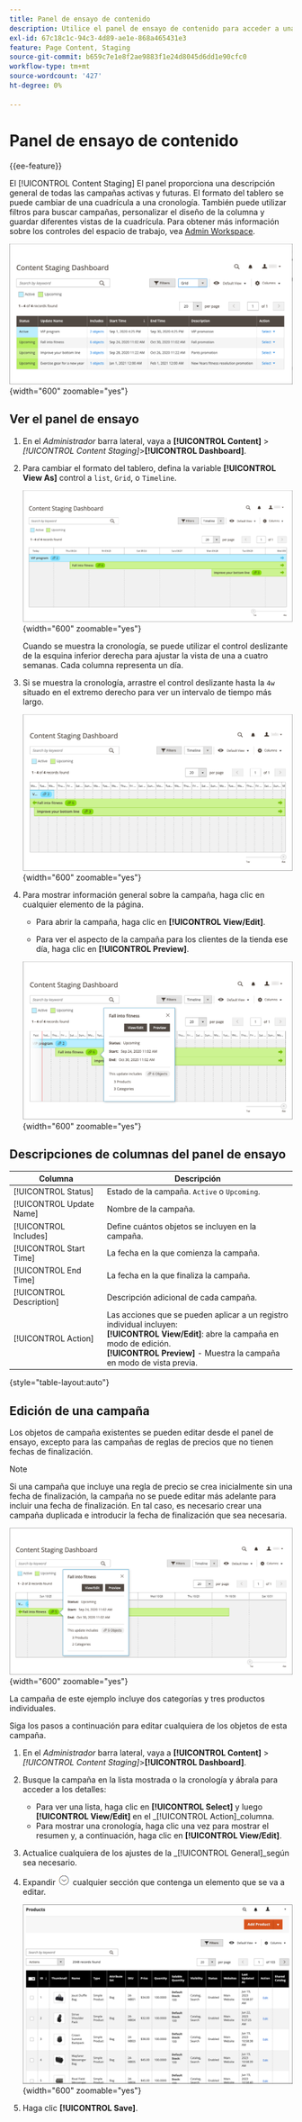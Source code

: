 ```yaml
---
title: Panel de ensayo de contenido
description: Utilice el panel de ensayo de contenido para acceder a una descripción general de todas las campañas activas y próximas.
exl-id: 67c18c1c-94c3-4d89-ae1e-868a465431e3
feature: Page Content, Staging
source-git-commit: b659c7e1e8f2ae9883f1e24d8045d6dd1e90cfc0
workflow-type: tm+mt
source-wordcount: '427'
ht-degree: 0%

---
```


# Panel de ensayo de contenido

{{ee-feature}}

El [!UICONTROL Content Staging] El panel proporciona una descripción general de todas las campañas activas y futuras. El formato del tablero se puede cambiar de una cuadrícula a una cronología. También puede utilizar filtros para buscar campañas, personalizar el diseño de la columna y guardar diferentes vistas de la cuadrícula. Para obtener más información sobre los controles del espacio de trabajo, vea [Admin Workspace](../getting-started/admin-workspace.md).

![Panel de ensayo en vista de cuadrícula](./assets/content-staging-grid-view.png){width="600" zoomable="yes"}

## Ver el panel de ensayo

1. En el _Administrador_ barra lateral, vaya a  **[!UICONTROL Content]** > _[!UICONTROL Content Staging]_>**[!UICONTROL Dashboard]**.

1. Para cambiar el formato del tablero, defina la variable **[!UICONTROL View As]** control a `list`, `Grid`, o `Timeline`.

   ![Vista Cronología](./assets/content-staging-dashboard-timeline.png){width="600" zoomable="yes"}

   Cuando se muestra la cronología, se puede utilizar el control deslizante de la esquina inferior derecha para ajustar la vista de una a cuatro semanas. Cada columna representa un día.

1. Si se muestra la cronología, arrastre el control deslizante hasta la `4w` situado en el extremo derecho para ver un intervalo de tiempo más largo.

   ![Vista de cuatro semanas](./assets/content-staging-timeline-4-week-view.png){width="600" zoomable="yes"}

1. Para mostrar información general sobre la campaña, haga clic en cualquier elemento de la página.

   - Para abrir la campaña, haga clic en **[!UICONTROL View/Edit]**.

   - Para ver el aspecto de la campaña para los clientes de la tienda ese día, haga clic en **[!UICONTROL Preview]**.

   ![Información de campaña](./assets/content-staging-campaign-info.png){width="600" zoomable="yes"}

## Descripciones de columnas del panel de ensayo

| Columna | Descripción |
|--- |--- |
| [!UICONTROL Status] | Estado de la campaña. `Active` o `Upcoming`. |
| [!UICONTROL Update Name] | Nombre de la campaña. |
| [!UICONTROL Includes] | Define cuántos objetos se incluyen en la campaña. |
| [!UICONTROL Start Time] | La fecha en la que comienza la campaña. |
| [!UICONTROL End Time] | La fecha en la que finaliza la campaña. |
| [!UICONTROL Description] | Descripción adicional de cada campaña. |
| [!UICONTROL Action] | Las acciones que se pueden aplicar a un registro individual incluyen:<br/>**[!UICONTROL View/Edit]**: abre la campaña en modo de edición.<br/>**[!UICONTROL Preview]** - Muestra la campaña en modo de vista previa. |

{style="table-layout:auto"}

## Edición de una campaña

Los objetos de campaña existentes se pueden editar desde el panel de ensayo, excepto para las campañas de reglas de precios que no tienen fechas de finalización.

>[!NOTE]
>
>Si una campaña que incluye una regla de precio se crea inicialmente sin una fecha de finalización, la campaña no se puede editar más adelante para incluir una fecha de finalización. En tal caso, es necesario crear una campaña duplicada e introducir la fecha de finalización que sea necesaria.

![Detalles de campaña](./assets/content-staging-dashboard-view-edit.png){width="600" zoomable="yes"}

La campaña de este ejemplo incluye dos categorías y tres productos individuales.

Siga los pasos a continuación para editar cualquiera de los objetos de esta campaña.

1. En el _Administrador_ barra lateral, vaya a  **[!UICONTROL Content]** > _[!UICONTROL Content Staging]_>**[!UICONTROL Dashboard]**.

1. Busque la campaña en la lista mostrada o la cronología y ábrala para acceder a los detalles:

   - Para ver una lista, haga clic en **[!UICONTROL Select]** y luego **[!UICONTROL View/Edit]** en el _[!UICONTROL Action]_columna.
   - Para mostrar una cronología, haga clic una vez para mostrar el resumen y, a continuación, haga clic en **[!UICONTROL View/Edit]**.

1. Actualice cualquiera de los ajustes de la _[!UICONTROL General]_según sea necesario.

1. Expandir ![Selector de expansión](../assets/icon-display-expand.png) cualquier sección que contenga un elemento que se va a editar.

   ![Actualización de los productos asignados para un elemento de campaña](./assets/content-staging-campaign-edit-products.png){width="600" zoomable="yes"}

1. Haga clic **[!UICONTROL Save]**.
